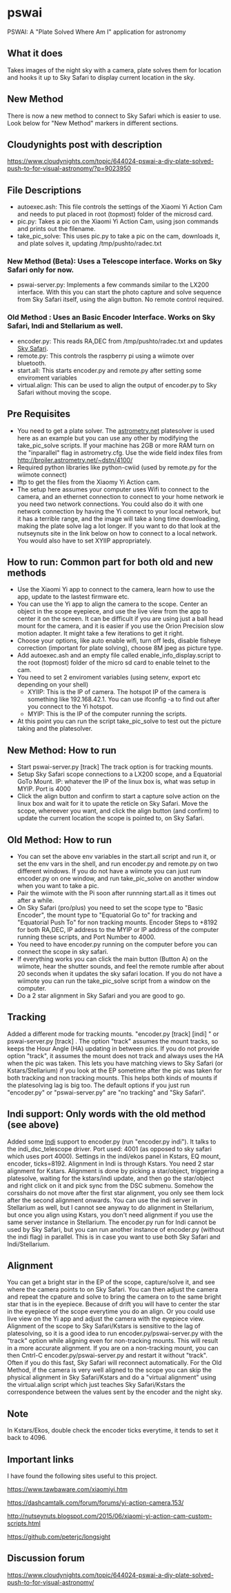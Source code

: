 # pswai
PSWAI: A "Plate Solved Where Am I" application for astronomy

## What it does
Takes images of the night sky with a camera, plate solves them for location and hooks it up
to Sky Safari to display current location in the sky.

## New Method
  There is now a new method to connect to Sky Safari which is easier to use. Look below for "New Method" markers in different sections.


## Cloudynights post with description

https://www.cloudynights.com/topic/644024-pswai-a-diy-plate-solved-push-to-for-visual-astronomy/?p=9023950

## File Descriptions
* autoexec.ash: This file controls the settings of the Xiaomi Yi Action Cam and needs to put placed in root (topmost) folder of the microsd card.
* pic.py: Takes a pic on the Xiaomi Yi Action Cam, using json commands and prints out the filename.
* take_pic_solve: This uses pic.py to take a pic on the cam, downloads it, and plate solves it, updating /tmp/pushto/radec.txt

### New Method (Beta): Uses a Telescope interface. Works on Sky Safari only for now.
* pswai-server.py: Implements a few commands similar to the LX200 interface. With this you can start the photo capture and solve sequence from Sky Safari itself, using the align button. No remote control required.

### Old Method : Uses an Basic Encoder Interface. Works on Sky Safari, Indi and Stellarium as well.
* encoder.py: This reads RA,DEC from /tmp/pushto/radec.txt and updates [Sky Safari](https://skysafariastronomy.com/ "SkySafari").
* remote.py: This controls the raspberry pi using a wiimote over bluetooth.
* start.all: This starts  encoder.py and remote.py after setting some enviroment variables
* virtual.align: This can be used to align the output of encoder.py to Sky Safari without moving the scope.

## Pre Requisites
 * You need to get a plate solver. The [astrometry.net](https://github.com/dstndstn/astrometry.net "Astrometry.net") platesolver is used here as an example but you can use any other by modifying the take_pic_solve scripts. If your machine has 2GB or more RAM turn on the "inparallel" flag in astrometry.cfg. Use the wide field index files from http://broiler.astrometry.net/~dstn/4100/
 * Required python libraries like python-cwiid (used by remote.py for the wiimote connect)
 * lftp to get the files from the Xiaomy Yi Action cam.
 * The setup here assumes your computer uses Wifi to connect to the camera, and an ethernet connection to connect to your home network ie you need two network connections. You could also do it with one network connection by having the Yi connect to your local network, but it has a terrible range, and the image will take a long time downloading, making the plate solve lag a lot longer. If you want to do that look at the nutseynuts site in the link below on how to connect to a local network. You would also have to set XYIIP appropriately.
 
 
## How to run: Common part for both old and new methods
 * Use the Xiaomi Yi app to connect to the camera, learn how to use the app, update to the lastest firmware etc.
 * You can use the Yi app to align the camera to the scope. Center an object in the scope eyepiece, and use the live view from the app to center it on the screen. It can be difficult if you are using just a ball head mount for the camera, and it is easier if you use the Orion Precision slow motion adapter. It might take a few iterations to get it right.
 * Choose your options, like auto enable wifi, turn off leds, disable fisheye correction (important for plate solving), choose 8M jpeg as picture type.
 * Add autoexec.ash and an empty file called enable_info_display.script to the root (topmost) folder of the micro sd card to enable telnet to the cam.
 * You need to set 2 enviroment variables (using setenv, export etc depending on your shell)
    * XYIIP: This is the IP of camera. The hotspot IP of the camera is something like 192.168.42.1. You can use ifconfig -a to find out after you connect to the Yi hotspot.
    * MYIP: This is the IP of the computer running the scripts.
 * At this point you can run the script take_pic_solve to test out the picture taking and the platesolver.

## New Method: How to run
 * Start pswai-server.py [track] The track option is for tracking mounts.
 * Setup Sky Safari scope connections to a  LX200 scope, and a Equatorial GoTo Mount. IP: whatever the IP of the linux box is, what was setup in MYIP. Port is 4000
 * Click the align button and confirm to start a capture solve action on the linux box and wait for it to upate the reticle on Sky Safari. Move the scope, whereever you want, and click the align button (and confirm) to update the current location the scope is pointed to, on Sky Safari.

## Old Method: How to run
 * You can set the above env variables in the start.all script and run it, or set the env vars in the shell, and run encoder.py and remote.py on two different windows. If you do not have a wiimote you can just rum encoder.py on one window, and run take_pic_solve on another window when you want to take a pic.
 * Pair the wiimote with the Pi soon after runnning start.all as it times out after a while.
 * On Sky Safari (pro/plus) you need to set the scope type to "Basic Encoder", the mount type to "Equatorial Go to" for tracking and "Equatorial Push To" for non tracking mounts. Encoder Steps to +8192 for both RA,DEC, IP address to the MYIP or IP address of the computer running these scripts, and Port Number to 4000.
 * You need to have encoder.py running on the computer before you can connect the scope in sky safari.
 * If everything works you can click the main button (Button A) on the wiimote, hear the shutter sounds, and feel the remote rumble after about 20 seconds when it updates the sky safari location. If you do not have a wiimote you can run the take_pic_solve script from a window on the computer.
 * Do a 2 star alignment in Sky Safari and you are good to go.
 
## Tracking
 Added a different mode for tracking mounts. "encoder.py [track] [indi] " or pswai-server.py [track] . The option  "track" assumes the mount tracks, so keeps the Hour Angle  (HA) updating in between pics. If you do not provide option "track", it assumes the mount does not track and always uses the HA when the pic was taken. This lets you have matching views to Sky Safari (or Kstars/Stellarium) if you look at the EP sometime after the pic was taken for both tracking and non tracking mounts. This helps both kinds of mounts if the platesolving lag is big too. The default options if you just run "encoder.py" or "pswai-server.py" are "no tracking" and "Sky Safari".



## Indi support: Only words with the old method (see above)
 Added some [Indi](https://www.indilib.org/ "Indi") support to encoder.py (run "encoder.py indi"). It talks to the indi_dsc_telescope driver. Port used: 4001 (as opposed to sky safari which uses port 4000). Settings in the indi/ekos panel in Kstars, EQ mount, encoder, ticks=8192. Alignment in Indi is through Kstars. You need 2 star alignment for Kstars. Alignment is done by picking a star/object, triggering a platesolve, waiting for the kstars/indi update, and then go the star/object and right click on it and pick sync from the DSC submenu. Somehow the corsshairs do not move after the first star alignment, you only see them lock after the second alignment onwards. You can use the indi server in Stellarium as well, but I cannot see anyway to do alignment in Stellarium, but once you align using Kstars, you don't need alignment if you use the same server instance in Stellarium. The encoder.py run for Indi cannot be used by Sky Safari, but you can run another instance of encoder.py (without the indi flag) in parallel. This is in case you want to use both Sky Safari and Indi/Stellarium.

## Alignment
  You can get a bright star in the EP of the scope, capture/solve it, and see where the camera points to on Sky Safari. You can then adjust the camera and repeat the cpature and solve to bring the camera on to the same bright star that is in the eyepiece. Because of drift you will have to center the star in the eyepiece of the scope everytime you do an align.
 Or you could use live view on the Yi app  and adjust the camera with the eyepiece view. 
  Alignment of the scope to Sky Safari/Kstars is sensitive to the lag of platesolving, so it is a good idea to run encoder.py/pswai-server.py with the "track" option while aligning even for non-tracking mounts. This will result in a more accurate alignment. If you are on a non-tracking mount, you can then Cntrl-C encoder.py/pswai-server.py and restart it without "track". Often if you do this fast, Sky Safari will reconnect automatically. 
  For the Old Method, if the camera is very well aligned to the scope you can skip the physical alignment in Sky Safari/Kstars and do a "virtual alignment" using the virtual.align script which just teaches Sky Safari/Kstars the correspondence between the values sent by the encoder and the night sky.
  
## Note
In Kstars/Ekos, double check the encoder ticks everytime, it tends to set it back to 4096. 
 
## Important links 
 I have found the following sites useful to this project.
 
 https://www.tawbaware.com/xiaomiyi.htm
 
 https://dashcamtalk.com/forum/forums/yi-action-camera.153/
 
 http://nutseynuts.blogspot.com/2015/06/xiaomi-yi-action-cam-custom-scripts.html

 https://github.com/peterjc/longsight
 
 ## Discussion forum
 https://www.cloudynights.com/topic/644024-pswai-a-diy-plate-solved-push-to-for-visual-astronomy/
